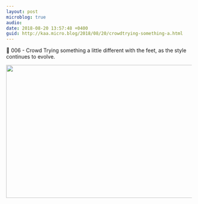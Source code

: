 ```yaml
---
layout: post
microblog: true
audio: 
date: 2018-08-20 13:57:48 +0400
guid: http://kaa.micro.blog/2018/08/20/crowdtrying-something-a.html
---
```

🎨 006 - Crowd
Trying something a little different with the feet, as the style continues to evolve.

<img src="http://www.kaa.bz/uploads/2018/2f7d6340f8.jpg" width="600" height="360" />
